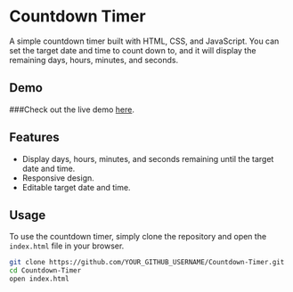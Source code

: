 # Countdown Timer

A simple countdown timer built with HTML, CSS, and JavaScript. You can set the target date and time to count down to, and it will display the remaining days, hours, minutes, and seconds.

## Demo

###Check out the live demo [here](https://timer-countdown-timer.netlify.app/).

## Features

- Display days, hours, minutes, and seconds remaining until the target date and time.
- Responsive design.
- Editable target date and time.

## Usage

To use the countdown timer, simply clone the repository and open the `index.html` file in your browser.

```bash
git clone https://github.com/YOUR_GITHUB_USERNAME/Countdown-Timer.git
cd Countdown-Timer
open index.html

